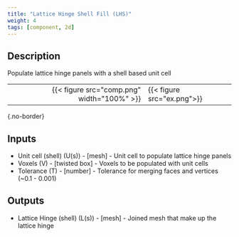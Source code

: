```yaml
---
title: "Lattice Hinge Shell Fill (LHS)"
weight: 4
tags: [component, 2d]
---
```


## Description

Populate lattice hinge panels with a shell based unit cell

| | |
| ---: | :--- |
|{{< figure src="comp.png" width="100%" >}} |{{< figure src="ex.png">}} |
{.no-border}

## Inputs

- Unit cell (shell) (U(s)) - [mesh] - Unit cell to populate lattice hinge panels
- Voxels (V) - [twisted box] - Voxels to be populated with unit cells
- Tolerance (T) - [number] - Tolerance for merging faces and vertices (~0.1 - 0.001)

## Outputs

- Lattice Hinge (shell) (L(s)) - [mesh] - Joined mesh that make up the lattice hinge